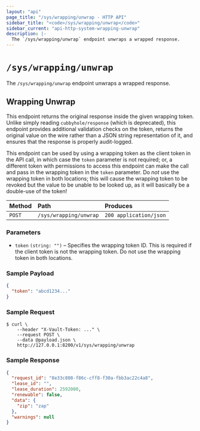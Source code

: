 ```yaml
---
layout: "api"
page_title: "/sys/wrapping/unwrap - HTTP API"
sidebar_title: "<code>/sys/wrapping/unwrap</code>"
sidebar_current: "api-http-system-wrapping-unwrap"
description: |-
  The `/sys/wrapping/unwrap` endpoint unwraps a wrapped response.
---
```


# `/sys/wrapping/unwrap`

The `/sys/wrapping/unwrap` endpoint unwraps a wrapped response.

## Wrapping Unwrap

This endpoint returns the original response inside the given wrapping token.
Unlike simply reading `cubbyhole/response` (which is deprecated), this endpoint
provides additional validation checks on the token, returns the original value
on the wire rather than a JSON string representation of it, and ensures that the
response is properly audit-logged.

This endpoint can be used by using a wrapping token as the client token in the
API call, in which case the `token` parameter is not required; or, a different
token with permissions to access this endpoint can make the call and pass in the
wrapping token in the `token` parameter. Do _not_ use the wrapping token in both
locations; this will cause the wrapping token to be revoked but the value to be
unable to be looked up, as it will basically be a double-use of the token!

| Method   | Path                         | Produces               |
| :------- | :--------------------------- | :--------------------- |
| `POST`   | `/sys/wrapping/unwrap`       | `200 application/json` |

### Parameters

- `token` `(string: "")` – Specifies the wrapping token ID. This is required if
  the client token is not the wrapping token. Do not use the wrapping token in
  both locations.

### Sample Payload

```json
{
  "token": "abcd1234..."
}
```

### Sample Request

```
$ curl \
    --header "X-Vault-Token: ..." \
    --request POST \
    --data @payload.json \
    http://127.0.0.1:8200/v1/sys/wrapping/unwrap
```

### Sample Response

```json
{
  "request_id": "8e33c808-f86c-cff8-f30a-fbb3ac22c4a8",
  "lease_id": "",
  "lease_duration": 2592000,
  "renewable": false,
  "data": {
    "zip": "zap"
  },
  "warnings": null
}
```
